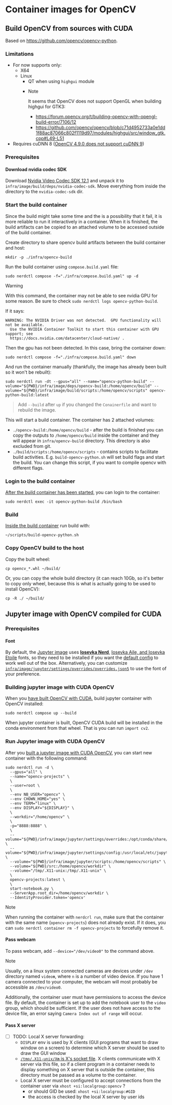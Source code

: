 # Container images for OpenCV

## Build OpenCV from sources with CUDA

Based on https://github.com/opencv/opencv-python.

### Limitations

- For now supports only:
  - X64
  - Linux
    - QT when using `highgui` module
    - > [!NOTE]
      > 
      > It seems that OpenCV does not support OpenGL when building highgui for GTK3:
      > - https://forum.opencv.org/t/building-opencv-with-opengl-build-error/7106/12
      > - https://github.com/opencv/opencv/blob/c71d4952733a0e1dd1f88ac87066c802f1119d97/modules/highgui/src/window_gtk.cpp#L49-L51
- Requires cuDNN 8 ([OpenCV 4.9.0 does not support cuDNN 9](https://github.com/opencv/opencv/issues/24983))

### Prerequisites

#### Download nvidia codec SDK

Download [Nvidia Video Codec SDK 12.1](https://developer.nvidia.com/video-codec-sdk-archive) and unpack it to `infra/image/build/deps/nvidia-codec-sdk`. Move everything from inside the directory to the `nvidia-codec-sdk` dir.

### Start the build container

Since the build might take some time and the is a possibility that it fail, it is more reliable to run it interactively in a container. When it is finished, the build artifacts can be copied to an attached volume to be accessed outside of the build container.

Create directory to share opencv build artifacts between the build container and host:

```shell
mkdir -p ./infra/opencv-build
```

Run the build container using `compose.build.yaml` file:

```shell
sudo nerdctl compose -f="./infra/compose.build.yaml" up -d
```

> [!WARNING]
>
> With this command, the container may not be able to see nvidia GPU for some reason. Be sure to check `sudo nerdctl logs opencv-python-build`.
>
> If it says:
> ```
> WARNING: The NVIDIA Driver was not detected.  GPU functionality will not be available.
>   Use the NVIDIA Container Toolkit to start this container with GPU support; see
>   https://docs.nvidia.com/datacenter/cloud-native/ .
> ```
>
> Then the gpu has not been detected. In this case,
> bring the container down:
> ```shell
> sudo nerdctl compose -f="./infra/compose.build.yaml" down
> ```
> And run the container manually (thankfully, the image has already been built so it won't be rebuilt):
> ```shell
> sudo nerdctl run -dt --gpus="all" --name="opencv-python-build" --volume="${PWD}/infra/image/deps/opencv-build:/home/opencv/build" --volume="${PWD}/infra/image/build/scripts:/home/opencv/scripts" opencv-python-build:latest
> ```

> Add `--build` after `up` if you changed the `Conainerfile` and want to rebuild the image.

This will start a build container. The container has 2 attached volumes:

- `./opencv-build:/home/opencv/build` - after the build is finished you can copy the outputs to `/home/opencv/build` inside the container and they will appear in `infra/opencv-build` directory. This directory is also excluded from git.
- `./build/scripts:/home/opencv/scripts` - contains scripts to facilitate build activities. E.g. `build-opencv-python.sh` will set build flags and start the build. You can change this script, if you want to compile opencv with different flags.

### Login to the build container

[After the build container has been started](#start-the-build-container), you can login to the container:

```shell
sudo nerdctl exec -it opencv-python-build /bin/bash
```

### Build

[Inside the build container](#login-to-the-build-container) run build with:

```shell
~/scripts/build-opencv-python.sh
```

### Copy OpenCV build to the host

Copy the built wheel:

```shell
cp opencv_*.whl ~/build/
```

Or, you can copy the whole build directory (it can reach 10Gb, so it's better to copy only wheel, because this is what is actually going to be used to install OpenCV):

```shell
cp -R ./ ~/build/
```

## Jupyter image with OpenCV compiled for CUDA

### Prerequisites

#### Font

By default, the [Jupyter image](./image/jupyter/Containerfile) uses [**Iosevka Nerd**](https://github.com/ryanoasis/nerd-fonts?tab=readme-ov-file#font-installation), [Iosevka Aile, and Iosevka Etoile](https://github.com/be5invis/Iosevka/releases) fonts, so they need to be installed if you want the [default config](./image/jupyter/settings/overrides/overrides.json5) to work well out of the box. Alternatively, you can customize [`infra/image/jupyter/settings/overrides/overrides.json5`](./image/jupyter/settings/overrides/overrides.json5) to use the font of your preference.

### Building jupyter image with CUDA OpenCV

When you [have built OpenCV with CUDA](#build-opencv-from-sources-with-cuda), build jupyter container with OpenCV installed:

```shell
sudo nerdctl compose up --build
```

When jupyter container is built, OpenCV CUDA build will be installed in the conda environment from that wheel. That is you can run `import cv2`.

### Run Jupyter image with CUDA OpenCV

After you [built a jupyter image with CUDA OpenCV](#building-jupyter-image-with-cuda-opencv), you can start new container with the following command:

```shell
sudo nerdctl run -d \
  --gpus="all" \
  --name="opencv-projects" \
  \
  --user=root \
  \
  --env NB_USER="opencv" \
  --env CHOWN_HOME="yes" \
  --env TERM="linux" \
  --env DISPLAY="${DISPLAY}" \
  \
  --workdir="/home/opencv" \
  \
  -p="8888:8888" \
  \
  --volume="${PWD}/infra/image/jupyter/settings/overrides:/opt/conda/share/jupyter/lab/settings" \
  --volume="${PWD}/infra/image/jupyter/settings/config:/usr/local/etc/jupyter" \
  --volume="${PWD}/infra/image/jupyter/scripts:/home/opencv/scripts" \
  --volume="${PWD}/src:/home/opencv/workdir" \
  --volume="/tmp/.X11-unix:/tmp/.X11-unix" \
  \
  opencv-projects:latest \
  \
  start-notebook.py \
  --ServerApp.root_dir=/home/opencv/workdir \
  --IdentityProvider.token='opencv'
```

> [!NOTE]
>
> When running the container with `nerdcrl run`, make sure that the container with the same name (`opencv-projects`) does not already exist. If it does, you can `sudo nerdctl container rm -f opencv-projects` to forcefully remove it.

#### Pass webcam

To pass webcam, add `--device="/dev/video0"` to the command above.

> [!NOTE]
>
> Usually, on a linux system connected cameras are devices under `/dev` directory named `video`**`n`**, where `n` is a number of video device. If you have 1 camera connected to your computer, the webcam will most probably be accessible as `/dev/video0`.
>
> Additionally, the container user must have permissions to access the device file. By default, the container is set up to add the notebook user to the `video` group, which should be sufficient. If the user does not have access to the device file, an error saying `Camera Index out of range` will occur.

#### Pass X server

- [ ] TODO: Local X server forwarding:
  - `DISPLAY` env is used by X clients (GUI programs that want to draw window on a screen) to determine which X server should be used to draw the GUI window
  - [`/tmp/.X11-unix/X`**`n`** is X's socket file](https://www.x.org/releases/X11R7.7/doc/man/man1/Xserver.1.xhtml). X clients communicate with X server via this file, so if a client program in a container needs to display something on X server that is outside the container, this directory must be passed as a volume to the container. 
  - Local X server must be configured to accept connections from the container user via `xhost +si:localgroup:opencv` ?
    - or should GID be used: `xhost +si:localgroup:#GID`
    - the access is checked by the local X server by user ids
